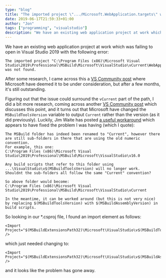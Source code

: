```yaml
---
type: "blog"
title: "The imported project \".../Microsoft.WebApplication.targets\" was not found"
date: 2019-06-17T21:59:33+01:00
author: "Jon"
tags: ["programming", "visualstudio"]
description: "We have an existing web application project at work which was failing to open in Visual Studio 2019 with the following error..."
---
```


We have an existing web application project at work which was failing to open in Visual Studio 2019 with the following error:

```
The imported project "C:\Program Files (x86)\Microsoft Visual Studio\2019\Professional\MSBuild\Microsoft\VisualStudio\vCurrent\WebApplications\Microsoft.WebApplication.targets" was not found.
```

After some research, I came across this a [VS Community post](https://developercommunity.visualstudio.com/content/problem/414282/vs-2019-webapplication-projects-fail-to-load.html) where Microsoft have deemed it to be under consideration, but after a few months, it's still outstanding.

Figuring out that the issue could surround the `vCurrent` part of the path, I did a bit more research, coming across another [VS Community post](https://developercommunity.visualstudio.com/content/problem/404485/vs2019-msbuildtoolsversion-is-not-a-version.html) which discusses this point, and it turns out that Microsoft have changed the `MSBuildToolsVersion` variable to output `Current` rather than the version (as it did previously). Luckily, Jim Waite has posted [a useful workaround](https://developercommunity.visualstudio.com/comments/477080/view.html) which appears to have fixed the problem I was having (which I quote):

```
The MSBuild folder has indeed been renamed to "Current", however there are still sub-folders in there that are using the old numeric convention.
For example, this one:
C:\Program Files (x86)\Microsoft Visual Studio\2019\Professional\MSBuild\Microsoft\VisualStudio\v16.0

Any build scripts that refer to this folder using ...\VisualStudio\v$(MSBuildToolsVersion) will no longer work.
Shouldnt the sub-folders all follow the same "Current" convention?

So above folder would become:
C:\Program Files (x86)\Microsoft Visual Studio\2019\Professional\MSBuild\Microsoft\VisualStudio\vCurrent

In the meantime, it can be worked around (but this is not very nice) by replacing $(MSBuildToolsVersion) with $(MSBuildAssemblyVersion) in build scripts.
```

So looking in our *.csproj file, I found an import element as follows:

```
<Import Project="$(MSBuildExtensionsPath32)\Microsoft\VisualStudio\v$(MSBuildToolsVersion)\WebApplications\Microsoft.WebApplication.targets" />
```

which just needed changing to:

```
<Import Project="$(MSBuildExtensionsPath32)\Microsoft\VisualStudio\v$(MSBuildAssemblyVersion)\WebApplications\Microsoft.WebApplication.targets" />
```

and it looks like the problem has gone away.